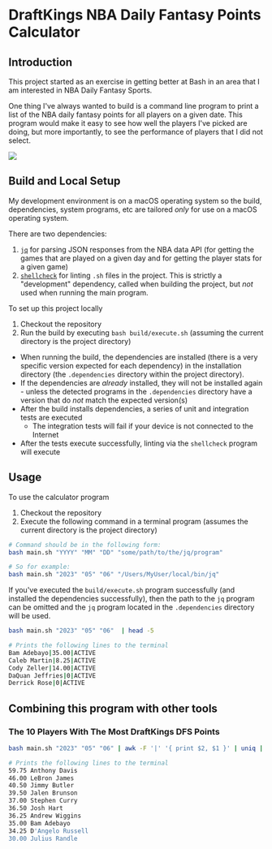 # DraftKings NBA Daily Fantasy Points Calculator

## Introduction

This project started as an exercise in getting better at Bash in an area that I am interested in NBA Daily Fantasy Sports.

One thing I've always wanted to build is a command line program to print a list of the NBA daily fantasy points for all players on a given date. This program would make it easy to see how well the players I've picked are doing, but more importantly, to see the performance of players that I did not select.

![](https://media.giphy.com/media/sjo5pxKNidC3Ltgww4/giphy.gif)

## Build and Local Setup

My development environment is on a macOS operating system so the build, dependencies, system programs, etc are tailored _only_ for use on a macOS operating system.

There are two dependencies:

1. [`jq`](https://github.com/wader/fq) for parsing JSON responses from the NBA data API (for getting the games that are played on a given day and for getting the player stats for a given game)
2. [`shellcheck`](https://github.com/koalaman/shellcheck) for linting `.sh` files in the project. This is strictly a "development" dependency, called when building the project, but _not_ used when running the main program.

To set up this project locally

1. Checkout the repository
2. Run the build by executing `bash build/execute.sh` (assuming the current directory is the project directory)
  * When running the build, the dependencies are installed (there is a very specific version expected for each dependency) in the installation directory (the `.dependencies` directory within the project directory).
  * If the dependencies are _already_ installed, they will not be installed again - unless the detected programs in the `.dependencies` directory have a version that do _not_ match the expected version(s)
  * After the build installs dependencies, a series of unit and integration tests are executed
    * The integration tests will fail if your device is not connected to the Internet
  * After the tests execute successfully, linting via the `shellcheck` program will execute

## Usage

To use the calculator program

1. Checkout the repository
2. Execute the following command in a terminal program (assumes the current directory is the project directory)

```bash
# Command should be in the following form:
bash main.sh "YYYY" "MM" "DD" "some/path/to/the/jq/program"

# So for example:
bash main.sh "2023" "05" "06" "/Users/MyUser/local/bin/jq"
```

If you've executed the `build/execute.sh` program successfully (and installed the dependencies successfully), then the path to the `jq` program  can be omitted and the `jq` program located in the `.dependencies` directory will be used.

```bash
bash main.sh "2023" "05" "06"  | head -5

# Prints the following lines to the terminal
Bam Adebayo|35.00|ACTIVE
Caleb Martin|8.25|ACTIVE
Cody Zeller|14.00|ACTIVE
DaQuan Jeffries|0|ACTIVE
Derrick Rose|0|ACTIVE
```

## Combining this program with other tools

### The 10 Players With The Most DraftKings DFS Points

```bash
bash main.sh "2023" "05" "06" | awk -F '|' '{ print $2, $1 }' | uniq | sort -gr | head -10

# Prints the following lines to the terminal
59.75 Anthony Davis
46.00 LeBron James
40.50 Jimmy Butler
39.50 Jalen Brunson
37.00 Stephen Curry
36.50 Josh Hart
36.25 Andrew Wiggins
35.00 Bam Adebayo
34.25 D'Angelo Russell
30.00 Julius Randle
```

